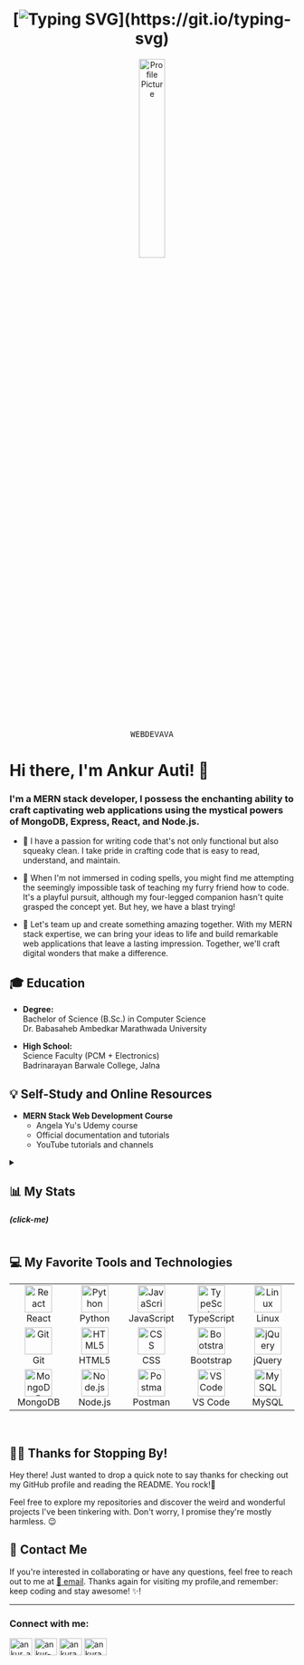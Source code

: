<div align="center">

<!-- # <img src="https://media2.giphy.com/media/k2pDCEEv8kMRT5OUNB/giphy.gif" alt="Funny Dancing GIF" height="50px" /> **Hello World!** <img src="https://media2.giphy.com/media/k2pDCEEv8kMRT5OUNB/giphy.gif" alt="Funny Dancing GIF" height="50px" />
 -->
  # [![Typing SVG](https://readme-typing-svg.herokuapp.com/?color=3AB0FF&size=35&center=true&vCenter=true&width=1000&lines=Hi!+My+name+is+Ankur+Auti,;I'm+21+years+old,;I'm+from+MH,+India,;and+I+study+programming+on+my+own;Jai+Hind🇮🇳!)](https://git.io/typing-svg)

  
<img src="https://github.com/Webdevava.png" alt="Profile Picture" width="30%" height="30%">
  




<kbd>W</kbd><kbd>E</kbd><kbd>B</kbd><kbd>D</kbd><kbd>E</kbd><kbd>V</kbd><kbd>A</kbd><kbd>V</kbd><kbd>A</kbd>
</div>

# Hi there, I'm Ankur Auti! 👋

### I'm a **MERN stack developer**, I possess the enchanting ability to craft captivating web applications using the mystical powers of MongoDB, Express, React, and Node.js.

- 🧹  I have a passion for writing code that's not only functional but also squeaky clean. I take pride in crafting code that is easy to read, understand, and maintain.  

- 🐶 When I'm not immersed in coding spells, you might find me attempting the seemingly impossible task of teaching my furry friend how to code. It's a playful pursuit, although my four-legged companion hasn't quite grasped the concept yet. But hey, we have a blast trying!

- 🤝 Let's team up and create something amazing together. With my MERN stack expertise, we can bring your ideas to life and build remarkable web applications that leave a lasting impression. Together, we'll craft digital wonders that make a difference.

  
  
## 🎓 Education

- **Degree:**  
  Bachelor of Science (B.Sc.) in Computer Science  
  Dr. Babasaheb Ambedkar Marathwada University

- **High School:**  
  Science Faculty (PCM + Electronics)  
  Badrinarayan Barwale College, Jalna

    
  
## 💡 Self-Study and Online Resources

- **MERN Stack Web Development Course**  
  - Angela Yu's Udemy course
  - Official documentation and tutorials
  - YouTube tutorials and channels

    
  
<details>
  <summary>
   <h2>📊 My Stats <h5> (click-me)</h5></h2>
  </summary>
  <p>

<div align="center">
  
   ![](http://github-profile-summary-cards.vercel.app/api/cards/profile-details?username=Webdevava&theme=github_dark)
   ![](http://github-profile-summary-cards.vercel.app/api/cards/repos-per-language?username=Webdevava&theme=github_dark)
   ![](http://github-profile-summary-cards.vercel.app/api/cards/most-commit-language?username=Webdevava&theme=github_dark)
   ![](http://github-profile-summary-cards.vercel.app/api/cards/stats?username=Webdevava&theme=github_dark)
   ![](http://github-profile-summary-cards.vercel.app/api/cards/productive-time?username=Webdevava&theme=github_dark&utcOffset=5.30)
  
</div>

  </p>
</details>

  

## 💻 My Favorite Tools and Technologies

<table align="center">
  <tr>
    <td align="center" width="96">
       <img src="https://skillicons.dev/icons?i=react" width="48" height="48" alt="React" />
      <br>React
    </td>
    <td align="center" width="96">
      <img src="https://skillicons.dev/icons?i=py" width="48" height="48" alt="Python" />
      <br>Python
    </td>
    <td align="center" width="96">
        <img src="https://skillicons.dev/icons?i=js" width="48" height="48" alt="JavaScript" />
      <br>JavaScript
    </td>
    <td align="center" width="96">
        <img src="https://skillicons.dev/icons?i=ts" width="48" height="48" alt="TypeScript" />
      <br>TypeScript
    </td>
    <td align="center" width="96">
        <img src="https://skillicons.dev/icons?i=linux" width="48" height="48" alt="Linux" />
      <br>Linux
    </td>
  </tr>
  <tr>
    <td align="center" width="96"> 
        <img src="https://user-images.githubusercontent.com/25181517/192108372-f71d70ac-7ae6-4c0d-8395-51d8870c2ef0.png" width="48" height="48" alt="Git" />
      <br>Git
    </td>
    <td align="center"  width="96">
        <img src="https://skillicons.dev/icons?i=html" width="48" height="48" alt="HTML5" />
      <br>HTML5
    </td>
    <td align="center" width="96">
        <img src="https://skillicons.dev/icons?i=css" width="48" height="48" alt="CSS" />
      <br>CSS
    </td>
    <td align="center"  width="96">
        <img src="https://skillicons.dev/icons?i=bootstrap" width="48" height="48" alt="Bootstrap" />
      <br>Bootstrap
    </td>
    <td align="center" width="96">
        <img src="https://skillicons.dev/icons?i=jquery" width="48" height="48" alt="jQuery" />
      <br>jQuery
    </td>
  </tr>
 <tr>
      <td align="center" width="96">
        <img src="https://skillicons.dev/icons?i=mongodb" width="48" height="48" alt="MongoDB" />
      <br>MongoDB
    </td>
        <td align="center" width="96">
        <img src="https://skillicons.dev/icons?i=nodejs" width="48" height="48" alt="Node.js" />
      <br>Node.js
    </td>
        <td align="center" width="96">
        <img src="https://user-images.githubusercontent.com/25181517/192109061-e138ca71-337c-4019-8d42-4792fdaa7128.png" width="48" height="48" alt="Postman" />
      <br>Postman
    </td>
    <td align="center" width="96">
        <img src="https://skillicons.dev/icons?i=vscode" width="48" height="48" alt="VS Code" />
      <br>VS Code
    </td>
    <td align="center" width="96">
        <img src="https://skillicons.dev/icons?i=mysql" width="48" height="48" alt="MySQL" />
      <br>MySQL
    </td>
 </tr>
</table>
<br>
  
## 🙏🏻 **Thanks for Stopping By!** 

Hey there! Just wanted to drop a quick note to say thanks for checking out my GitHub profile and reading the README. You rock!🤘

Feel free to explore my repositories and discover the weird and wonderful projects I've been tinkering with. Don't worry, I promise they're mostly harmless. 😉


## 📠 Contact Me

If you're interested in collaborating or have any questions, feel free to reach out to me at [🔗 email](mailto:ankurauti@gmail.com). Thanks again for visiting my profile,and remember: keep coding and stay awesome! ✨!

---
<h3 align="left">Connect with me:</h3>
<p align="left">
<a href="https://twitter.com/ankur_auti" target="blank"><img align="center" src="https://raw.githubusercontent.com/rahuldkjain/github-profile-readme-generator/master/src/images/icons/Social/twitter.svg" alt="ankur_auti" height="30" width="40" /></a>
<a href="https://linkedin.com/in/ankur-auti-862953250" target="blank"><img align="center" src="https://raw.githubusercontent.com/rahuldkjain/github-profile-readme-generator/master/src/images/icons/Social/linked-in-alt.svg" alt="ankur-auti-862953250" height="30" width="40" /></a>
<a href="https://instagram.com/ankurauti382" target="blank"><img align="center" src="https://raw.githubusercontent.com/rahuldkjain/github-profile-readme-generator/master/src/images/icons/Social/instagram.svg" alt="ankurauti382" height="30" width="40" /></a>
 <a href="https://github.com/Webdevava" target="blank"><img align="center" src="https://raw.githubusercontent.com/rahuldkjain/github-profile-readme-generator/master/src/images/icons/Social/github.svg" alt="ankurauti382" height="30" width="40" /></a>
</p>


   
            
   
    
       
   

